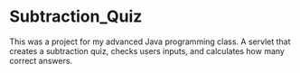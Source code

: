 # Subtraction_Quiz

This was a project for my advanced Java programming class.  A servlet that creates a subtraction quiz, checks users inputs, and
calculates how many correct answers.

